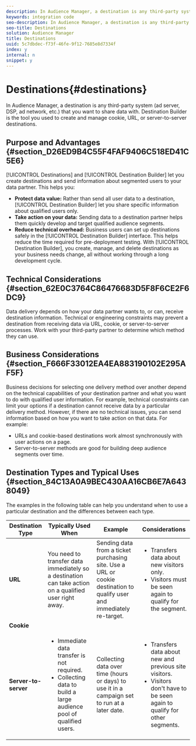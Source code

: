 ```yaml
---
description: In Audience Manager, a destination is any third-party system (ad server, DSP, ad network, etc.) that you want to share data with. Destination Builder is the tool you used to create and manage cookie, URL, or server-to-server destinations.
keywords: integration code
seo-description: In Audience Manager, a destination is any third-party system (ad server, DSP, ad network, etc.) that you want to share data with. Destination Builder is the tool you used to create and manage cookie, URL, or server-to-server destinations.
seo-title: Destinations
solution: Audience Manager
title: Destinations
uuid: 5c7dbdec-f73f-46fe-9f12-7685e8d7334f
index: y
internal: n
snippet: y
---
```


# Destinations{#destinations}

In Audience Manager, a destination is any third-party system (ad server, DSP, ad network, etc.) that you want to share data with. Destination Builder is the tool you used to create and manage cookie, URL, or server-to-server destinations.

## Purpose and Advantages {#section_D26ED9B4C55F4FAF9406C518ED41C5E6}

<!-- c_destinations.xml -->

[!UICONTROL Destinations] and [!UICONTROL Destination Builder] let you create destinations and send information about segmented users to your data partner. This helps you:

* **Protect data value:** Rather than send all user data to a destination, [!UICONTROL Destination Builder] let you share specific information about qualified users only.
* **Take action on your data:** Sending data to a destination partner helps them quickly develop and target qualified audience segments.
* **Reduce technical overhead:** Business users can set up destinations safely in the [!UICONTROL Destination Builder] interface. This helps reduce the time required for pre-deployment testing. With [!UICONTROL Destination Builder], you create, manage, and delete destinations as your business needs change, all without working through a long development cycle.

## Technical Considerations {#section_62E0C3764C86476683D5F8F6CE2F6DC9}

<!-- destination-delivery-methods.xml -->

Data delivery depends on how your data partner wants to, or can, receive destination information. Technical or engineering constraints may prevent a destination from receiving data via URL, cookie, or server-to-server processes. Work with your third-party partner to determine which method they can use.

## Business Considerations {#section_F666F33012EA4EA883190102E295AF5F}

Business decisions for selecting one delivery method over another depend on the technical capabilities of your destination partner and what you want to do with qualified user information. For example, technical constraints can limit your options if a destination cannot receive data by a particular delivery method. However, if there are no technical issues, you can send information based on how you want to take action on that data. For example:

* URLs and cookie-based destinations work almost synchronously with user actions on a page.
* Server-to-server methods are good for building deep audience segments over time.

## Destination Types and Typical Uses {#section_84C13A0A9BEC430AA16CB6E7A6438049}

The examples in the following table can help you understand when to use a particular destination and the differences between each type.

<table id="table_1510DBC812BB4DABAB3E009583C6B423"> 
 <thead> 
  <tr> 
   <th colname="col1" class="entry"> Destination Type </th> 
   <th colname="col2" class="entry"> Typically Used When </th> 
   <th colname="col3" class="entry"> Example </th> 
   <th colname="col4" class="entry"> Considerations </th> 
  </tr> 
 </thead>
 <tbody> 
  <tr> 
   <td colname="col1"> <b>URL</b> </td> 
   <td colname="col2" morerows="1"> You need to transfer data immediately so a destination can take action on a qualified user right away. </td>
   <td colname="col3" morerows="1"> Sending data from a ticket purchasing site. Use a URL or cookie destination to qualify user and immediately re-target. </td> 
   <td colname="col4" morerows="1"> 
    <ul id="ul_92FF3164AEA749D58938784BAA5CFA17"> 
     <li id="li_1857F829FD634F68BB6DCCE2FF7FBFA7">Transfers data about new visitors only. </li>
     <li id="li_C0541B2ABB6F4DC49DF1373E62E8BD20">Visitors must be seen again to qualify for the segment. </li>
    </ul> </td>
  </tr>
  <tr> 
   <td colname="col1"> <b>Cookie</b> </td> 
  </tr>
  <tr> 
   <td colname="col1"> <b>Server-to-server</b> </td>
   <td colname="col2"> 
    <ul id="ul_64F3938944EA4BD98F26BE60DB51D585"> 
     <li id="li_AF63E5AE8E0747FA8A8EAD84B26FE20A">Immediate data transfer is not required. </li> 
     <li id="li_90C7CEE7871844619462D19781A4E567">Collecting data to build a large audience pool of qualified users. </li>
    </ul> </td> 
   <td colname="col3"> Collecting data over time (hours or days) to use it in a campaign set to run at a later date. </td>
   <td colname="col4"> 
    <ul id="ul_0F15F2A88888466F8DBEFE3BCADDE28E"> 
     <li id="li_D16F682745124A71BF127D118077C99B">Transfers data about new and previous site visitors. </li>
     <li id="li_E58366168184443DA69B430B7ABBCE9A">Visitors don't have to be seen again to qualify for other segments. </li>
    </ul> </td>
  </tr>
 </tbody>
</table>